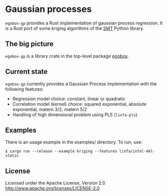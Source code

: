 # Gaussian processes

`egobox-gp` provides a Rust implementation of gaussian process regression.
It is a Rust port of some kriging algorithms of the [SMT](https://smt.readthedocs.io) Python library.

## The big picture

`egobox-gp` is a library crate in the top-level package [egobox](https://github.com/relf/egobox).

## Current state

`egobox-gp` currently provides a Gaussian Process implementation with the following features:

* Regression model choice: constant, linear or quadratic
* Correlation model (kernel) choice: squared exponential, absolute exponential, matern 3/2, matern 5/2
* Handling of high dimensional problem using PLS (`linfa-pls`)

## Examples

There is an usage example in the examples/ directory. To run, use:

```
$ cargo run --release --example kriging --features linfa/intel-mkl-static
```

## License

Licensed under the Apache License, Version 2.0 http://www.apache.org/licenses/LICENSE-2.0

